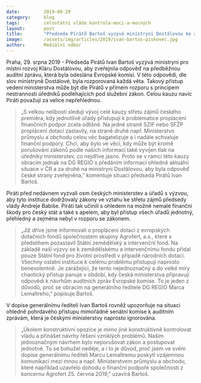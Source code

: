 ```yaml
---
date:         2019-08-29
category:     blog
tags:         celostátní vláda kontrola-moci-a-mocných
layout:       post
title:        "Předseda Pirátů Bartoš vyzývá ministryni Dostálovou ke zveřejnění odpovědi na auditní zprávu Evropské komise "
image:        /assets/img/articles/2019/ivan-bartos-piskovec.jpg
author:       Mediální odbor
---
```


Praha, 29. srpna 2019 - Předseda Pirátů Ivan Bartoš vyzývá ministryni pro místní rozvoj Kláru Dostálovou, aby zveřejnila odpověď na předběžnou auditní zprávu, která byla odeslána Evropské komisi. V této odpovědi, dle slov ministryně Dostálové, byla rozporovaná každá věta. Takový přístup vedení ministerstva může být dle Pirátů v přímém rozporu s principem nestrannosti úředníků podléhajících pod služební zákon. Celou kauzu navíc Piráti považují za velice nepřehlednou. 

> „S velkou nelibostí sleduji vývoj celé kauzy střetu zájmů českého premiéra, kdy jednotlivé úřady přistupují k problematice proplácení finančních podpor zcela odlišně. Na jedné straně SZIF nebo SFŽP proplácení dotací zastavily, na straně druhé např. Ministerstvo průmyslu a obchodu celou věc bagatelizuje a i nadále schvaluje finanční podpory. Chci, aby bylo ve věci, kdy může být kromě porušování zákonů podle našich informací také vyvíjen tlak na úředníky ministerstev, co nejdříve jasno. Proto se v rámci této kauzy obracím jednak na DG REGIO s předáním informací ohledně aktuální situace v ČR a za druhé na ministryni Dostálovou, aby byla odpověď české strany zveřejněna,” komentuje situaci předseda Pirátů Ivan Bartoš.      


Piráti před nedávnem vyzvali osm českých ministerstev a úřadů s výzvou, aby tyto instituce dodržovaly zákony ve vztahu ke střetu zájmů předsedy vlády Andreje Babiše. Piráti tak učinili s ohledem na možné nemalé finanční škody pro český stát a také s apelem, aby byl přístup všech úřadů jednotný, přehledný a zejména nebyl v rozporu se zákonem.

> „Již dříve jsme informovali o proplácení dotací z evropských dotačních fondů společnostem skupiny Agrofert, a.s., které s předstihem pozastavil Státní zemědělský a intervenční fond. Na základě naší výzvy se k zemědělskému a intervenčnímu fondu přidal pouze Státní fond pro životní prostředí v případě národních dotací. Všechny ostatní instituce k celému problému přistupují naprosto benevolentně. Je zarážející, že tento nejednoznačný a do velké míry chaotický přístup panuje v období, kdy česká ministerstva připravují odpovědi k návrhům auditních zpráv Evropské komise. To je jeden z důvodů, proč se obracím na generálního ředitele DG REGIO Marca Lemaîtreho,” popisuje Bartoš. 


V dopise generálnímu řediteli Ivan Bartoš rovněž upozorňuje na situaci ohledně pohrdavého přístupu mimořádné senátní komise k auditním zprávám, která je českými ministerstvy naprosto ignorována. 

> „Úkolem konstruktivní opozice je mimo jiné konstruktivně kontrolovat vládu a přinášet návrhy řešení vzniklých problémů. Naším jednoznačným návrhem bylo neporušovat zákon a postupovat jednotně. To se bohužel neděje, a i to je důvod, proč jsem ve svém dopise generálnímu řediteli Marcu Lemaîtremu poskytl vzájemnou komunikaci mezi mnou a např. Ministerstvem průmyslu a obchodu, které například uzavřelo dohodu o finanční podpoře společnosti z koncernu Agrofert 25. června 2019,” uzavírá Bartoš. 
